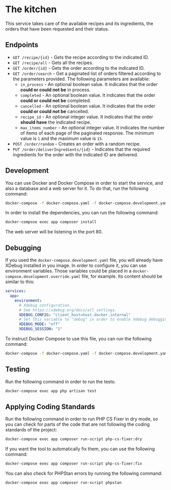 # The kitchen

This service takes care of the available recipes and its ingredients, the orders that have been requested and their
status.

## Endpoints

- `GET /recipe/{id}` - Gets the recipe according to the indicated ID.
- `GET /recipe/all` - Gets all the recipes.
- `GET /order/{id}` - Gets the order according to the indicated ID.
- `GET /order/search` - Get a paginated list of orders filtered according to the parameters provided. The following
  parameters are available:
    - `in_process` - An optional boolean value. It indicates that the order **could or could not be** in process.
    - `completed` - An optional boolean value. It indicates that the order **could or could not be** completed.
    - `cancelled` - An optional boolean value. It indicates that the order **could or could not be** cancelled.
    - `recipe_id` - An optional integer value. It indicates that the order **should have** the indicated recipe.
    - `max_items_number` - An optional integer value. It indicates the number of items of each page of the paginated
      response. The minimum value is `1` and the maximum value is `15`.
- `POST /order/random` - Creates an order with a random recipe.
- `PUT /order/deliverIngredients/{id}` - Indicates that the required ingredients for the order with the indicated ID are
  delivered.

## Development

You can use Docker and Docker Compose in order to start the service, and also a database and a web server for it. To do
that, run the following command:

```bash
docker-compose -f docker-compose.yaml -f docker-compose.development.yaml up -d
```

In order to install the dependencies, you can run the following command:

```bash
docker-compose exec app composer install
```

The web server will be listening in the port 80.

## Debugging

If you used the `docker-compose.development.yaml` file, you will already have XDebug installed in you image. In order to
configure it, you can use environment variables. Those variables could be placed in
a `docker-compose.development.override.yaml` file, for example. Its content should be similar to this:

```yaml
services:
  app:
    environment:
      # Xdebug configuration.
      # See https://xdebug.org/docs/all_settings.
      XDEBUG_CONFIG: "client_host=host.docker.internal"
      # Set this variable to "debug" in order to enable Xdebug debugging.
      XDEBUG_MODE: "off"
      XDEBUG_SESSION: "1"
```

To instruct Docker Compose to use this file, you can run the following command:

```bash
docker-compose -f docker-compose.yaml -f docker-compose.development.yaml -f docker-compose.development.override.yaml up -d
```

## Testing

Run the following command in order to run the tests:

```bash
docker-compose exec app php artisan test
```

## Applying Coding Standards

Run the following command in order to run PHP CS Fixer in dry mode, so you can check for parts of the code that are not
following the coding standards of the project:

```bash
docker-compose exec app composer run-script php-cs-fixer:dry
```

If you want the tool to automatically fix them, you can use the following command:

```bash
docker-compose exec app composer run-script php-cs-fixer:fix
```

You can also check for PHPStan errors by running the following command:

```bash
docker-compose exec app composer run-script phpstan
```
